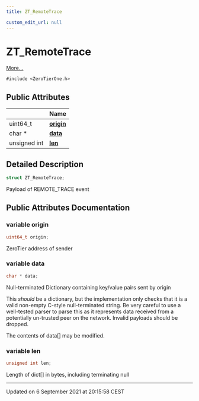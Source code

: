 ```yaml
---
title: ZT_RemoteTrace

custom_edit_url: null
---
```


# ZT_RemoteTrace



 [More...](#detailed-description)


`#include <ZeroTierOne.h>`

## Public Attributes

|                | Name           |
| -------------- | -------------- |
| uint64_t | **[origin](/autogen/libztcore/classes/struct_z_t___remote_trace.md#variable-origin)**  |
| char * | **[data](/autogen/libztcore/classes/struct_z_t___remote_trace.md#variable-data)**  |
| unsigned int | **[len](/autogen/libztcore/classes/struct_z_t___remote_trace.md#variable-len)**  |

## Detailed Description

```cpp
struct ZT_RemoteTrace;
```


Payload of REMOTE_TRACE event 

## Public Attributes Documentation

### variable origin

```cpp
uint64_t origin;
```


ZeroTier address of sender 


### variable data

```cpp
char * data;
```


Null-terminated Dictionary containing key/value pairs sent by origin

This _should_ be a dictionary, but the implementation only checks that it is a valid non-empty C-style null-terminated string. Be very careful to use a well-tested parser to parse this as it represents data received from a potentially un-trusted peer on the network. Invalid payloads should be dropped.

The contents of data[] may be modified. 


### variable len

```cpp
unsigned int len;
```


Length of dict[] in bytes, including terminating null 


-------------------------------

Updated on  6 September 2021 at 20:15:58 CEST